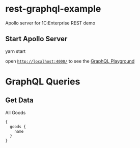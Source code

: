 # rest-graphql-example

Apollo server for 1C:Enterprise REST demo

## Start Apollo Server

yarn start

open [`http://localhost:4000/`](http://localhost:4000/) to see the [GraphQL Playground](https://www.apollographql.com/docs/apollo-server/testing/graphql-playground/)

# GraphQL Queries

## Get Data

All Goods

```GraphQL
{
  goods {
    name
  }
}
```